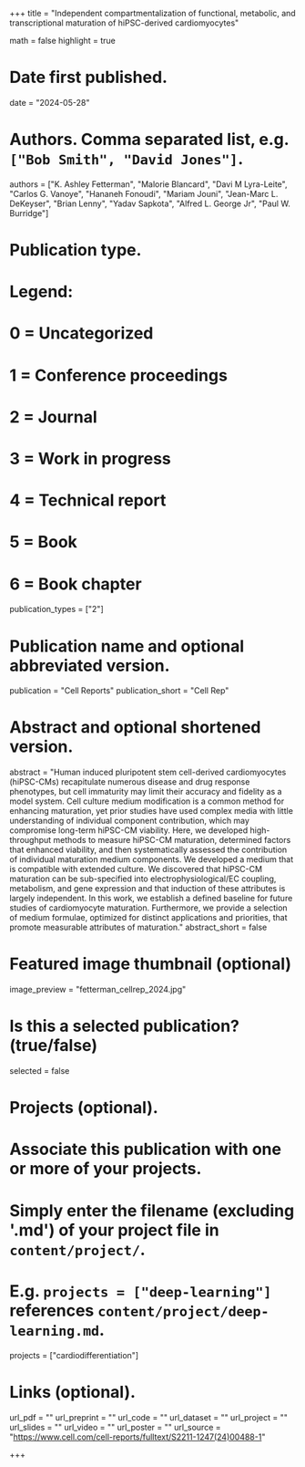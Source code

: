 +++
title = "Independent compartmentalization of functional, metabolic, and transcriptional maturation of hiPSC-derived cardiomyocytes"

math = false
highlight = true

# Date first published.
date = "2024-05-28"

# Authors. Comma separated list, e.g. `["Bob Smith", "David Jones"]`.
authors = ["K. Ashley Fetterman", "Malorie Blancard", "Davi M Lyra-Leite", "Carlos G. Vanoye", "Hananeh Fonoudi", "Mariam Jouni", "Jean-Marc L. DeKeyser", "Brian Lenny", "Yadav Sapkota", "Alfred L. George Jr", "Paul W. Burridge"]

# Publication type.
# Legend:
# 0 = Uncategorized
# 1 = Conference proceedings
# 2 = Journal
# 3 = Work in progress
# 4 = Technical report
# 5 = Book
# 6 = Book chapter
publication_types = ["2"]

# Publication name and optional abbreviated version.
publication = "Cell Reports"
publication_short = "Cell Rep"

# Abstract and optional shortened version.
abstract = "Human induced pluripotent stem cell-derived cardiomyocytes (hiPSC-CMs) recapitulate numerous disease and drug response phenotypes, but cell immaturity may limit their accuracy and fidelity as a model system. Cell culture medium modification is a common method for enhancing maturation, yet prior studies have used complex media with little understanding of individual component contribution, which may compromise long-term hiPSC-CM viability. Here, we developed high-throughput methods to measure hiPSC-CM maturation, determined factors that enhanced viability, and then systematically assessed the contribution of individual maturation medium components. We developed a medium that is compatible with extended culture. We discovered that hiPSC-CM maturation can be sub-specified into electrophysiological/EC coupling, metabolism, and gene expression and that induction of these attributes is largely independent. In this work, we establish a defined baseline for future studies of cardiomyocyte maturation. Furthermore, we provide a selection of medium formulae, optimized for distinct applications and priorities, that promote measurable attributes of maturation."
abstract_short = false

# Featured image thumbnail (optional)
image_preview = "fetterman_cellrep_2024.jpg"

# Is this a selected publication? (true/false)
selected = false

# Projects (optional).
#   Associate this publication with one or more of your projects.
#   Simply enter the filename (excluding '.md') of your project file in `content/project/`.
#   E.g. `projects = ["deep-learning"]` references `content/project/deep-learning.md`.
projects = ["cardiodifferentiation"]

# Links (optional).
url_pdf = ""
url_preprint = ""
url_code = ""
url_dataset = ""
url_project = ""
url_slides = ""
url_video = ""
url_poster = ""
url_source = "https://www.cell.com/cell-reports/fulltext/S2211-1247(24)00488-1"

+++
